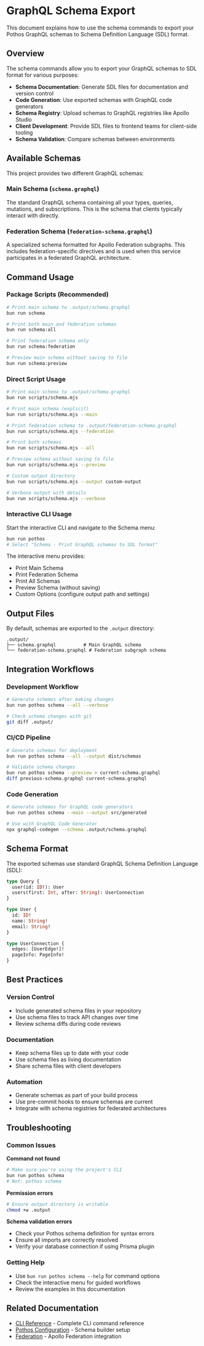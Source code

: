 # GraphQL Schema Export

This document explains how to use the schema commands to export your Pothos GraphQL schemas to Schema Definition Language (SDL) format.

## Overview

The schema commands allow you to export your GraphQL schemas to SDL format for various purposes:

- **Schema Documentation**: Generate SDL files for documentation and version control
- **Code Generation**: Use exported schemas with GraphQL code generators
- **Schema Registry**: Upload schemas to GraphQL registries like Apollo Studio
- **Client Development**: Provide SDL files to frontend teams for client-side tooling
- **Schema Validation**: Compare schemas between environments

## Available Schemas

This project provides two different GraphQL schemas:

### Main Schema (`schema.graphql`)
The standard GraphQL schema containing all your types, queries, mutations, and subscriptions. This is the schema that clients typically interact with directly.

### Federation Schema (`federation-schema.graphql`)
A specialized schema formatted for Apollo Federation subgraphs. This includes federation-specific directives and is used when this service participates in a federated GraphQL architecture.

## Command Usage

### Package Scripts (Recommended)

```bash
# Print main schema to .output/schema.graphql
bun run schema

# Print both main and federation schemas
bun run schema:all

# Print federation schema only
bun run schema:federation

# Preview main schema without saving to file
bun run schema:preview
```

### Direct Script Usage

```bash
# Print main schema to .output/schema.graphql
bun run scripts/schema.mjs

# Print main schema (explicit)
bun run scripts/schema.mjs --main

# Print federation schema to .output/federation-schema.graphql  
bun run scripts/schema.mjs --federation

# Print both schemas
bun run scripts/schema.mjs --all

# Preview schema without saving to file
bun run scripts/schema.mjs --preview

# Custom output directory
bun run scripts/schema.mjs --output custom-output

# Verbose output with details
bun run scripts/schema.mjs --verbose
```

### Interactive CLI Usage

Start the interactive CLI and navigate to the Schema menu:

```bash
bun run pothos
# Select "Schema - Print GraphQL schemas to SDL format"
```

The interactive menu provides:
- Print Main Schema
- Print Federation Schema  
- Print All Schemas
- Preview Schema (without saving)
- Custom Options (configure output path and settings)

## Output Files

By default, schemas are exported to the `.output` directory:

```
.output/
├── schema.graphql          # Main GraphQL schema
└── federation-schema.graphql # Federation subgraph schema
```

## Integration Workflows

### Development Workflow
```bash
# Generate schemas after making changes
bun run pothos schema --all --verbose

# Check schema changes with git
git diff .output/
```

### CI/CD Pipeline
```bash
# Generate schemas for deployment
bun run pothos schema --all --output dist/schemas

# Validate schema changes
bun run pothos schema --preview > current-schema.graphql
diff previous-schema.graphql current-schema.graphql
```

### Code Generation
```bash
# Generate schemas for GraphQL code generators
bun run pothos schema --main --output src/generated

# Use with GraphQL Code Generator
npx graphql-codegen --schema .output/schema.graphql
```

## Schema Format

The exported schemas use standard GraphQL Schema Definition Language (SDL):

```graphql
type Query {
  user(id: ID!): User
  users(first: Int, after: String): UserConnection
}

type User {
  id: ID!
  name: String!
  email: String!
}

type UserConnection {
  edges: [UserEdge!]!
  pageInfo: PageInfo!
}
```

## Best Practices

### Version Control
- Include generated schema files in your repository
- Use schema files to track API changes over time
- Review schema diffs during code reviews

### Documentation
- Keep schema files up to date with your code
- Use schema files as living documentation
- Share schema files with client developers

### Automation
- Generate schemas as part of your build process
- Use pre-commit hooks to ensure schemas are current
- Integrate with schema registries for federated architectures

## Troubleshooting

### Common Issues

**Command not found**
```bash
# Make sure you're using the project's CLI
bun run pothos schema
# Not: pothos schema
```

**Permission errors**
```bash
# Ensure output directory is writable
chmod +w .output
```

**Schema validation errors**
- Check your Pothos schema definition for syntax errors
- Ensure all imports are correctly resolved
- Verify your database connection if using Prisma plugin

### Getting Help

- Use `bun run pothos schema --help` for command options
- Check the interactive menu for guided workflows  
- Review the examples in this documentation

## Related Documentation

- [CLI Reference](../cli/README.md) - Complete CLI command reference
- [Pothos Configuration](../prisma-plugin/README.md) - Schema builder setup
- [Federation](../federation/README.md) - Apollo Federation integration